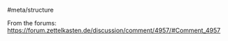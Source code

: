 #meta/structure 

From the forums:
https://forum.zettelkasten.de/discussion/comment/4957/#Comment_4957